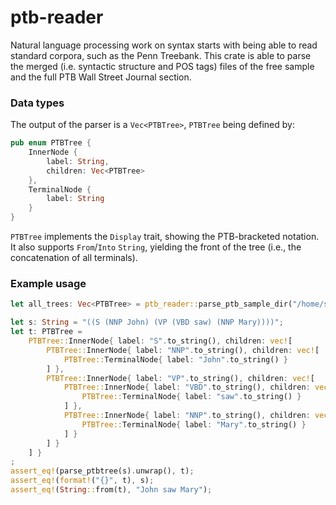 # ptb-reader
Natural language processing work on syntax starts with being able to read standard corpora, such as the Penn Treebank. This crate is able to parse the merged (i.e. syntactic structure and POS tags) files of the free sample and the full PTB Wall Street Journal section.

### Data types

The output of the parser is a `Vec<PTBTree>`, `PTBTree` being defined by:
```rust
pub enum PTBTree {
    InnerNode {
        label: String,
        children: Vec<PTBTree>
    },
    TerminalNode {
        label: String
    }
}
```

`PTBTree` implements the `Display` trait, showing the PTB-bracketed notation. It also supports `From`/`Into` `String`, yielding the front of the tree (i.e., the concatenation of all terminals).

### Example usage

```rust
let all_trees: Vec<PTBTree> = ptb_reader::parse_ptb_sample_dir("/home/sjm/documents/Uni/penn-treebank-sample/treebank/combined/");
```

```rust
let s: String = "((S (NNP John) (VP (VBD saw) (NNP Mary))))";
let t: PTBTree = 
    PTBTree::InnerNode{ label: "S".to_string(), children: vec![
        PTBTree::InnerNode{ label: "NNP".to_string(), children: vec![
            PTBTree::TerminalNode{ label: "John".to_string() }
        ] },
        PTBTree::InnerNode{ label: "VP".to_string(), children: vec![
            PTBTree::InnerNode{ label: "VBD".to_string(), children: vec![
                PTBTree::TerminalNode{ label: "saw".to_string() }
            ] },
            PTBTree::InnerNode{ label: "NNP".to_string(), children: vec![
                PTBTree::TerminalNode{ label: "Mary".to_string() }
            ] }
        ] }
    ] }
;
assert_eq!(parse_ptbtree(s).unwrap(), t);
assert_eq!(format!("{}", t), s);
assert_eq!(String::from(t), "John saw Mary");
```